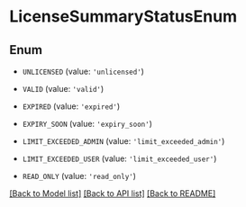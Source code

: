 # LicenseSummaryStatusEnum


## Enum

* `UNLICENSED` (value: `'unlicensed'`)

* `VALID` (value: `'valid'`)

* `EXPIRED` (value: `'expired'`)

* `EXPIRY_SOON` (value: `'expiry_soon'`)

* `LIMIT_EXCEEDED_ADMIN` (value: `'limit_exceeded_admin'`)

* `LIMIT_EXCEEDED_USER` (value: `'limit_exceeded_user'`)

* `READ_ONLY` (value: `'read_only'`)

[[Back to Model list]](../README.md#documentation-for-models) [[Back to API list]](../README.md#documentation-for-api-endpoints) [[Back to README]](../README.md)


